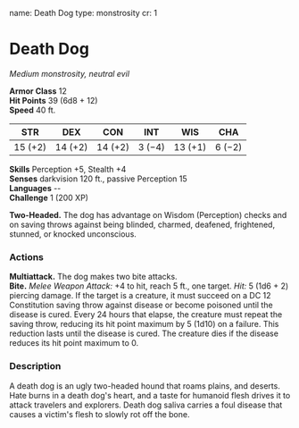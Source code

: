 name: Death Dog
type: monstrosity
cr: 1

# Death Dog 
_Medium monstrosity, neutral evil_

**Armor Class** 12    
**Hit Points** 39 (6d8 + 12)    
**Speed** 40 ft. 

| STR     | DEX     | CON     | INT     | WIS     | CHA     |
|---------|---------|---------|---------|---------|---------|
| 15 (+2) | 14 (+2) | 14 (+2) | 3 (−4)  | 13 (+1) | 6 (−2)  |  

**Skills** Perception +5, Stealth +4    
**Senses** darkvision 120 ft., passive Perception 15    
**Languages** --    
**Challenge** 1 (200 XP) 

**Two-Headed.** The dog has advantage on Wisdom (Perception) checks and on saving throws against being blinded, charmed, deafened, frightened, stunned, or knocked unconscious. 

### Actions 
**Multiattack.** The dog makes two bite attacks.    
**Bite.** _Melee Weapon Attack:_ +4 to hit, reach 5 ft., one target. _Hit:_ 5 (1d6 + 2) piercing damage. If the target is a creature, it must succeed on a DC 12 Constitution saving throw against disease or become poisoned until the disease is cured. Every 24 hours that elapse, the creature must repeat the saving throw, reducing its hit point maximum by 5 (1d10) on a failure. This reduction lasts until the disease is cured. The creature dies if the disease reduces its hit point maximum to 0. 

### Description
A death dog is an ugly two-headed hound that roams plains, and deserts. Hate burns in a death dog's heart, and a taste for humanoid flesh drives it to attack travelers and explorers. Death dog saliva carries a foul disease that causes a victim's flesh to slowly rot off the bone. 